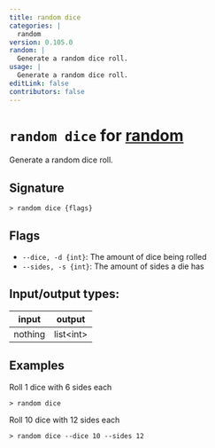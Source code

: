 ```yaml
---
title: random dice
categories: |
  random
version: 0.105.0
random: |
  Generate a random dice roll.
usage: |
  Generate a random dice roll.
editLink: false
contributors: false
---
```

<!-- This file is automatically generated. Please edit the command in https://github.com/nushell/nushell instead. -->

# `random dice` for [random](/commands/categories/random.md)

<div class='command-title'>Generate a random dice roll.</div>

## Signature

```> random dice {flags} ```

## Flags

 -  `--dice, -d {int}`: The amount of dice being rolled
 -  `--sides, -s {int}`: The amount of sides a die has


## Input/output types:

| input   | output    |
| ------- | --------- |
| nothing | list&lt;int&gt; |
## Examples

Roll 1 dice with 6 sides each
```nu
> random dice

```

Roll 10 dice with 12 sides each
```nu
> random dice --dice 10 --sides 12

```
